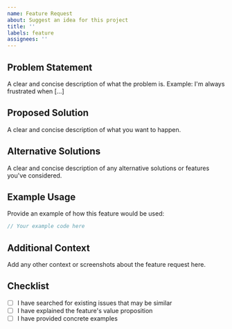 ```yaml
---
name: Feature Request
about: Suggest an idea for this project
title: ''
labels: feature
assignees: ''
---
```


## Problem Statement

A clear and concise description of what the problem is.
Example: I'm always frustrated when [...]

## Proposed Solution

A clear and concise description of what you want to happen.

## Alternative Solutions

A clear and concise description of any alternative solutions or features you've considered.

## Example Usage

Provide an example of how this feature would be used:
```rust
// Your example code here
```

## Additional Context

Add any other context or screenshots about the feature request here.

## Checklist

- [ ] I have searched for existing issues that may be similar
- [ ] I have explained the feature's value proposition
- [ ] I have provided concrete examples

